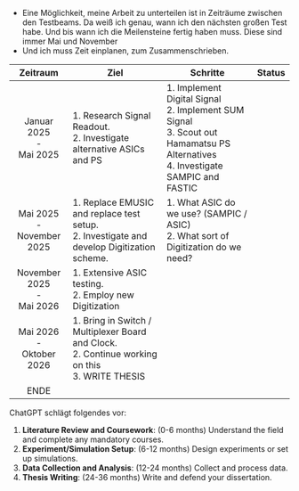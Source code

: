 
- Eine Möglichkeit, meine Arbeit zu unterteilen ist in Zeiträume zwischen den Testbeams. Da weiß ich genau, wann ich den nächsten großen Test habe. Und bis wann ich die Meilensteine fertig haben muss. Diese sind immer Mai und November
- Und ich muss Zeit einplanen, zum Zusammenschrieben.

|             Zeitraum             | Ziel                                                                                                | Schritte                                                                                                                              | Status |
| :------------------------------: | --------------------------------------------------------------------------------------------------- | ------------------------------------------------------------------------------------------------------------------------------------- | ------ |
|  Januar 2025 <br>- <br>Mai 2025  | 1. Research Signal Readout.<br>2. Investigate alternative ASICs and PS                              | 1. Implement Digital Signal <br>2. Implement SUM Signal<br>3. Scout out Hamamatsu PS Alternatives<br>4. Investigate SAMPIC and FASTIC |        |
| Mai 2025 <br>-<br>November 2025  | 1. Replace EMUSIC and replace test setup.<br>2. Investigate and develop Digitization scheme.        | 1. What ASIC do we use? (SAMPIC / ASIC)<br>2. What sort of Digitization do we need?                                                   |        |
| November 2025 <br>- <br>Mai 2026 | 1. Extensive ASIC testing.<br>2. Employ new Digitization                                            |                                                                                                                                       |        |
| Mai 2026 <br>- <br>Oktober 2026  | 1. Bring in Switch / Multiplexer Board and Clock.<br>2. Continue working on this<br>3. WRITE THESIS |                                                                                                                                       |        |
|               ENDE               |                                                                                                     |                                                                                                                                       |        |
ChatGPT schlägt folgendes vor:

1. **Literature Review and Coursework**: (0-6 months) Understand the field and complete any mandatory courses.
2. **Experiment/Simulation Setup**: (6-12 months) Design experiments or set up simulations.
3. **Data Collection and Analysis**: (12-24 months) Collect and process data.
4. **Thesis Writing**: (24-36 months) Write and defend your dissertation.